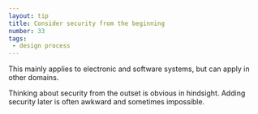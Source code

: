 ```yaml
---
layout: tip
title: Consider security from the beginning
number: 33
tags:
 - design process
---
```


This mainly applies to electronic and software systems, but can apply in other domains.

Thinking about security from the outset is obvious in hindsight.  Adding security later is often awkward and sometimes impossible.
